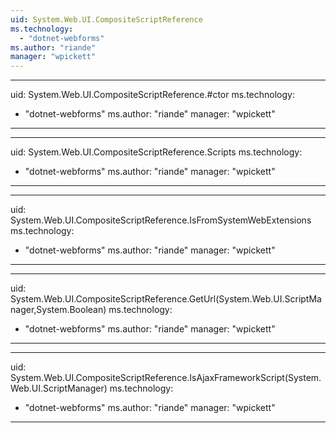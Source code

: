 ```yaml
---
uid: System.Web.UI.CompositeScriptReference
ms.technology: 
  - "dotnet-webforms"
ms.author: "riande"
manager: "wpickett"
---
```


---
uid: System.Web.UI.CompositeScriptReference.#ctor
ms.technology: 
  - "dotnet-webforms"
ms.author: "riande"
manager: "wpickett"
---

---
uid: System.Web.UI.CompositeScriptReference.Scripts
ms.technology: 
  - "dotnet-webforms"
ms.author: "riande"
manager: "wpickett"
---

---
uid: System.Web.UI.CompositeScriptReference.IsFromSystemWebExtensions
ms.technology: 
  - "dotnet-webforms"
ms.author: "riande"
manager: "wpickett"
---

---
uid: System.Web.UI.CompositeScriptReference.GetUrl(System.Web.UI.ScriptManager,System.Boolean)
ms.technology: 
  - "dotnet-webforms"
ms.author: "riande"
manager: "wpickett"
---

---
uid: System.Web.UI.CompositeScriptReference.IsAjaxFrameworkScript(System.Web.UI.ScriptManager)
ms.technology: 
  - "dotnet-webforms"
ms.author: "riande"
manager: "wpickett"
---
